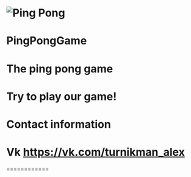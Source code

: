 ![Ping Pong](http://hkar.ru/sQmf)
===
PingPongGame
============
The ping pong game
===

Try to play our game!
============
Contact information
===
Vk https://vk.com/turnikman_alex
============

============

